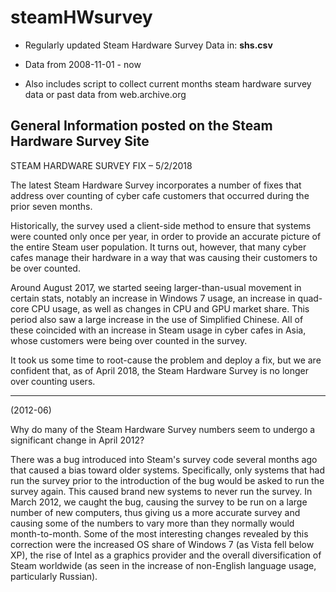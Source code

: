 # steamHWsurvey
* Regularly updated Steam Hardware Survey Data in: **shs.csv**

* Data from 2008-11-01 - now

* Also includes script to collect current months steam hardware survey data or past data from web.archive.org

## General Information posted on the Steam Hardware Survey Site

STEAM HARDWARE SURVEY FIX – 5/2/2018

The latest Steam Hardware Survey incorporates a number of fixes that address over counting of cyber cafe customers that occurred during the prior seven months.

Historically, the survey used a client-side method to ensure that systems were counted only once per year, in order to provide an accurate picture of the entire Steam user population. It turns out, however, that many cyber cafes manage their hardware in a way that was causing their customers to be over counted.

Around August 2017, we started seeing larger-than-usual movement in certain stats, notably an increase in Windows 7 usage, an increase in quad-core CPU usage, as well as changes in CPU and GPU market share. This period also saw a large increase in the use of Simplified Chinese. All of these coincided with an increase in Steam usage in cyber cafes in Asia, whose customers were being over counted in the survey.

It took us some time to root-cause the problem and deploy a fix, but we are confident that, as of April 2018, the Steam Hardware Survey is no longer over counting users. 

-------------------------------------------------------------------------------------------------------------------------------------------------------------------------
(2012-06)

Why do many of the Steam Hardware Survey numbers seem to undergo a significant change in April 2012?

There was a bug introduced into Steam's survey code several months ago that caused a bias toward older systems. Specifically, only systems that had run the survey prior to the introduction of the bug would be asked to run the survey again. This caused brand new systems to never run the survey. In March 2012, we caught the bug, causing the survey to be run on a large number of new computers, thus giving us a more accurate survey and causing some of the numbers to vary more than they normally would month-to-month. Some of the most interesting changes revealed by this correction were the increased OS share of Windows 7 (as Vista fell below XP), the rise of Intel as a graphics provider and the overall diversification of Steam worldwide (as seen in the increase of non-English language usage, particularly Russian). 
